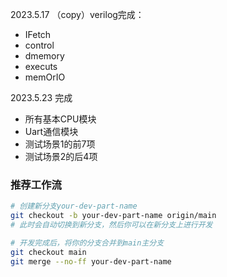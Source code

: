 2023.5.17 （copy）verilog完成：

- IFetch
- control
- dmemory
- executs
- memOrIO

2023.5.23 完成

- 所有基本CPU模块
- Uart通信模块
- 测试场景1的前7项
- 测试场景2的后4项

### 推荐工作流

```bash
# 创建新分支your-dev-part-name
git checkout -b your-dev-part-name origin/main
# 此时会自动切换到新分支，然后你可以在新分支上进行开发

# 开发完成后，将你的分支合并到main主分支
git checkout main
git merge --no-ff your-dev-part-name
```


